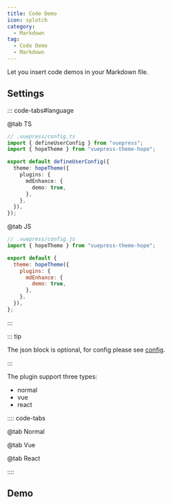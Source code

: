 ```yaml
---
title: Code Demo
icon: splotch
category:
  - Markdown
tag:
  - Code Demo
  - Markdown
---
```


Let you insert code demos in your Markdown file.

<!-- more -->

## Settings

::: code-tabs#language

@tab TS

```ts {8-10}
// .vuepress/config.ts
import { defineUserConfig } from "vuepress";
import { hopeTheme } from "vuepress-theme-hope";

export default defineUserConfig({
  theme: hopeTheme({
    plugins: {
      mdEnhance: {
        demo: true,
      },
    },
  }),
});
```

@tab JS

```js {7-9}
// .vuepress/config.js
import { hopeTheme } from "vuepress-theme-hope";

export default {
  theme: hopeTheme({
    plugins: {
      mdEnhance: {
        demo: true,
      },
    },
  }),
};
```

:::

<!-- @include: @md-enhance/guide/demo/README.md#syntax -->

::: tip

The json block is optional, for config please see [config](../../config/plugins/md-enhance.md#demo).

:::

The plugin support three types:

- normal
- vue
- react

:::: code-tabs

@tab Normal

<!-- @include: @md-enhance/guide/demo/normal.md#syntax -->

@tab Vue

<!-- @include: @md-enhance/guide/demo/vue.md#syntax -->

@tab React

<!-- @include: @md-enhance/guide/demo/react.md#syntax -->

::::

<!-- @include: @md-enhance/guide/demo/README.md#language -->

## Demo

<!-- @include: @md-enhance/guide/demo/normal.md#demo -->
<!-- @include: @md-enhance/guide/demo/vue.md#demo -->
<!-- @include: @md-enhance/guide/demo/react.md#demo -->
<!-- @include: @md-enhance/guide/demo/README.md#demo -->

